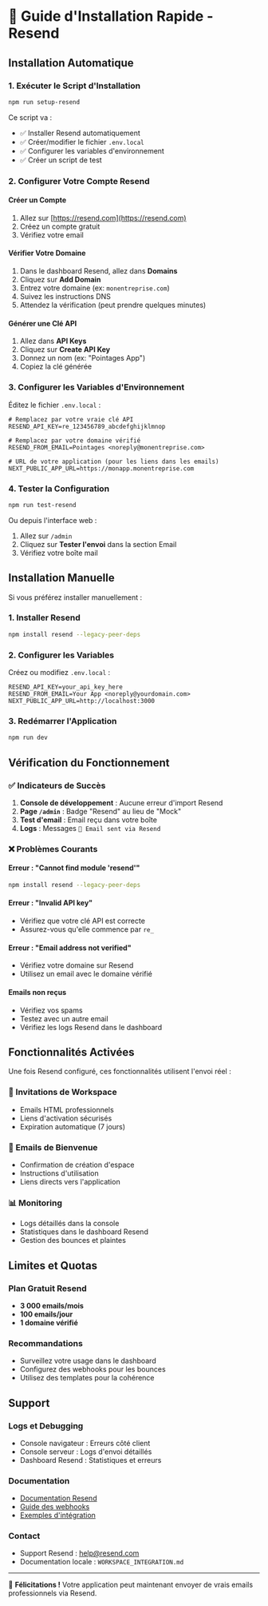 # 🚀 Guide d'Installation Rapide - Resend

## Installation Automatique

### 1. Exécuter le Script d'Installation
```bash
npm run setup-resend
```

Ce script va :
- ✅ Installer Resend automatiquement
- ✅ Créer/modifier le fichier `.env.local`
- ✅ Configurer les variables d'environnement
- ✅ Créer un script de test

### 2. Configurer Votre Compte Resend

#### Créer un Compte
1. Allez sur [https://resend.com](https://resend.com)
2. Créez un compte gratuit
3. Vérifiez votre email

#### Vérifier Votre Domaine
1. Dans le dashboard Resend, allez dans **Domains**
2. Cliquez sur **Add Domain**
3. Entrez votre domaine (ex: `monentreprise.com`)
4. Suivez les instructions DNS
5. Attendez la vérification (peut prendre quelques minutes)

#### Générer une Clé API
1. Allez dans **API Keys**
2. Cliquez sur **Create API Key**
3. Donnez un nom (ex: "Pointages App")
4. Copiez la clé générée

### 3. Configurer les Variables d'Environnement

Éditez le fichier `.env.local` :

```env
# Remplacez par votre vraie clé API
RESEND_API_KEY=re_123456789_abcdefghijklmnop

# Remplacez par votre domaine vérifié
RESEND_FROM_EMAIL=Pointages <noreply@monentreprise.com>

# URL de votre application (pour les liens dans les emails)
NEXT_PUBLIC_APP_URL=https://monapp.monentreprise.com
```

### 4. Tester la Configuration

```bash
npm run test-resend
```

Ou depuis l'interface web :
1. Allez sur `/admin`
2. Cliquez sur **Tester l'envoi** dans la section Email
3. Vérifiez votre boîte mail

## Installation Manuelle

Si vous préférez installer manuellement :

### 1. Installer Resend
```bash
npm install resend --legacy-peer-deps
```

### 2. Configurer les Variables
Créez ou modifiez `.env.local` :
```env
RESEND_API_KEY=your_api_key_here
RESEND_FROM_EMAIL=Your App <noreply@yourdomain.com>
NEXT_PUBLIC_APP_URL=http://localhost:3000
```

### 3. Redémarrer l'Application
```bash
npm run dev
```

## Vérification du Fonctionnement

### ✅ Indicateurs de Succès

1. **Console de développement** : Aucune erreur d'import Resend
2. **Page `/admin`** : Badge "Resend" au lieu de "Mock"
3. **Test d'email** : Email reçu dans votre boîte
4. **Logs** : Messages `📧 Email sent via Resend`

### ❌ Problèmes Courants

#### Erreur : "Cannot find module 'resend'"
```bash
npm install resend --legacy-peer-deps
```

#### Erreur : "Invalid API key"
- Vérifiez que votre clé API est correcte
- Assurez-vous qu'elle commence par `re_`

#### Erreur : "Email address not verified"
- Vérifiez votre domaine sur Resend
- Utilisez un email avec le domaine vérifié

#### Emails non reçus
- Vérifiez vos spams
- Testez avec un autre email
- Vérifiez les logs Resend dans le dashboard

## Fonctionnalités Activées

Une fois Resend configuré, ces fonctionnalités utilisent l'envoi réel :

### 🎯 Invitations de Workspace
- Emails HTML professionnels
- Liens d'activation sécurisés
- Expiration automatique (7 jours)

### 🎉 Emails de Bienvenue
- Confirmation de création d'espace
- Instructions d'utilisation
- Liens directs vers l'application

### 📊 Monitoring
- Logs détaillés dans la console
- Statistiques dans le dashboard Resend
- Gestion des bounces et plaintes

## Limites et Quotas

### Plan Gratuit Resend
- **3 000 emails/mois**
- **100 emails/jour**
- **1 domaine vérifié**

### Recommandations
- Surveillez votre usage dans le dashboard
- Configurez des webhooks pour les bounces
- Utilisez des templates pour la cohérence

## Support

### Logs et Debugging
- Console navigateur : Erreurs côté client
- Console serveur : Logs d'envoi détaillés
- Dashboard Resend : Statistiques et erreurs

### Documentation
- [Documentation Resend](https://resend.com/docs)
- [Guide des webhooks](https://resend.com/docs/webhooks)
- [Exemples d'intégration](https://resend.com/docs/examples)

### Contact
- Support Resend : [help@resend.com](mailto:help@resend.com)
- Documentation locale : `WORKSPACE_INTEGRATION.md`

---

🎉 **Félicitations !** Votre application peut maintenant envoyer de vrais emails professionnels via Resend. 